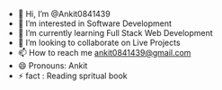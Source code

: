 - 👋 Hi, I’m @Ankit0841439
- 👀 I’m interested in Software Development
- 🌱 I’m currently learning Full Stack Web Development
- 💞️ I’m looking to collaborate on Live Projects
- 📫 How to reach me ankit0841439@gmail.com
- 😄 Pronouns: Ankit
- ⚡ fact : Reading spritual book

<!---
Ankit0841439/Ankit0841439 is a ✨ special ✨ repository because its `README.md` (this file) appears on your GitHub profile.
You can click the Preview link to take a look at your changes.
--->
